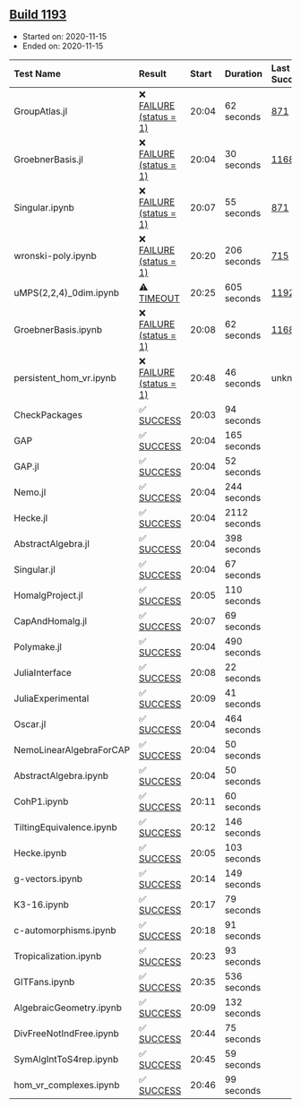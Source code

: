 ## [Build 1193](https://oscarci.mathematik.uni-kl.de/job/oscar-stable/1193/)

* Started on: 2020-11-15
* Ended on: 2020-11-15

| Test Name    | Result | Start | Duration | Last Success | First Failure |
|:-------------|:-------|:------|:---------|:-------------|:--------------|
| GroupAtlas.jl | ❌ [FAILURE (status = 1)](https://oscarci.mathematik.uni-kl.de/job/oscar-stable/1193/artifact/logs/build-1193/GroupAtlas.jl.log) | 20:04 | 62 seconds | [871](https://oscarci.mathematik.uni-kl.de/job/oscar-stable/871/) | [872](https://oscarci.mathematik.uni-kl.de/job/oscar-stable/872/) |
| GroebnerBasis.jl | ❌ [FAILURE (status = 1)](https://oscarci.mathematik.uni-kl.de/job/oscar-stable/1193/artifact/logs/build-1193/GroebnerBasis.jl.log) | 20:04 | 30 seconds | [1168](https://oscarci.mathematik.uni-kl.de/job/oscar-stable/1168/) | [1169](https://oscarci.mathematik.uni-kl.de/job/oscar-stable/1169/) |
| Singular.ipynb | ❌ [FAILURE (status = 1)](https://oscarci.mathematik.uni-kl.de/job/oscar-stable/1193/artifact/logs/build-1193/Singular.ipynb.log) | 20:07 | 55 seconds | [871](https://oscarci.mathematik.uni-kl.de/job/oscar-stable/871/) | [872](https://oscarci.mathematik.uni-kl.de/job/oscar-stable/872/) |
| wronski-poly.ipynb | ❌ [FAILURE (status = 1)](https://oscarci.mathematik.uni-kl.de/job/oscar-stable/1193/artifact/logs/build-1193/wronski-poly.ipynb.log) | 20:20 | 206 seconds | [715](https://oscarci.mathematik.uni-kl.de/job/oscar-stable/715/) | [716](https://oscarci.mathematik.uni-kl.de/job/oscar-stable/716/) |
| uMPS(2,2,4)_0dim.ipynb | ⚠ [TIMEOUT](https://oscarci.mathematik.uni-kl.de/job/oscar-stable/1193/artifact/logs/build-1193/uMPS-2-2-4-_0dim.ipynb.log) | 20:25 | 605 seconds | [1192](https://oscarci.mathematik.uni-kl.de/job/oscar-stable/1192/) | [1193](https://oscarci.mathematik.uni-kl.de/job/oscar-stable/1193/) |
| GroebnerBasis.ipynb | ❌ [FAILURE (status = 1)](https://oscarci.mathematik.uni-kl.de/job/oscar-stable/1193/artifact/logs/build-1193/GroebnerBasis.ipynb.log) | 20:08 | 62 seconds | [1168](https://oscarci.mathematik.uni-kl.de/job/oscar-stable/1168/) | [1169](https://oscarci.mathematik.uni-kl.de/job/oscar-stable/1169/) |
| persistent_hom_vr.ipynb | ❌ [FAILURE (status = 1)](https://oscarci.mathematik.uni-kl.de/job/oscar-stable/1193/artifact/logs/build-1193/persistent_hom_vr.ipynb.log) | 20:48 | 46 seconds | unknown | unknown |
| CheckPackages | ✅ [SUCCESS](https://oscarci.mathematik.uni-kl.de/job/oscar-stable/1193/artifact/logs/build-1193/CheckPackages.log) | 20:03 | 94 seconds |  |  |
| GAP | ✅ [SUCCESS](https://oscarci.mathematik.uni-kl.de/job/oscar-stable/1193/artifact/logs/build-1193/GAP.log) | 20:04 | 165 seconds |  |  |
| GAP.jl | ✅ [SUCCESS](https://oscarci.mathematik.uni-kl.de/job/oscar-stable/1193/artifact/logs/build-1193/GAP.jl.log) | 20:04 | 52 seconds |  |  |
| Nemo.jl | ✅ [SUCCESS](https://oscarci.mathematik.uni-kl.de/job/oscar-stable/1193/artifact/logs/build-1193/Nemo.jl.log) | 20:04 | 244 seconds |  |  |
| Hecke.jl | ✅ [SUCCESS](https://oscarci.mathematik.uni-kl.de/job/oscar-stable/1193/artifact/logs/build-1193/Hecke.jl.log) | 20:04 | 2112 seconds |  |  |
| AbstractAlgebra.jl | ✅ [SUCCESS](https://oscarci.mathematik.uni-kl.de/job/oscar-stable/1193/artifact/logs/build-1193/AbstractAlgebra.jl.log) | 20:04 | 398 seconds |  |  |
| Singular.jl | ✅ [SUCCESS](https://oscarci.mathematik.uni-kl.de/job/oscar-stable/1193/artifact/logs/build-1193/Singular.jl.log) | 20:04 | 67 seconds |  |  |
| HomalgProject.jl | ✅ [SUCCESS](https://oscarci.mathematik.uni-kl.de/job/oscar-stable/1193/artifact/logs/build-1193/HomalgProject.jl.log) | 20:05 | 110 seconds |  |  |
| CapAndHomalg.jl | ✅ [SUCCESS](https://oscarci.mathematik.uni-kl.de/job/oscar-stable/1193/artifact/logs/build-1193/CapAndHomalg.jl.log) | 20:07 | 69 seconds |  |  |
| Polymake.jl | ✅ [SUCCESS](https://oscarci.mathematik.uni-kl.de/job/oscar-stable/1193/artifact/logs/build-1193/Polymake.jl.log) | 20:04 | 490 seconds |  |  |
| JuliaInterface | ✅ [SUCCESS](https://oscarci.mathematik.uni-kl.de/job/oscar-stable/1193/artifact/logs/build-1193/JuliaInterface.log) | 20:08 | 22 seconds |  |  |
| JuliaExperimental | ✅ [SUCCESS](https://oscarci.mathematik.uni-kl.de/job/oscar-stable/1193/artifact/logs/build-1193/JuliaExperimental.log) | 20:09 | 41 seconds |  |  |
| Oscar.jl | ✅ [SUCCESS](https://oscarci.mathematik.uni-kl.de/job/oscar-stable/1193/artifact/logs/build-1193/Oscar.jl.log) | 20:04 | 464 seconds |  |  |
| NemoLinearAlgebraForCAP | ✅ [SUCCESS](https://oscarci.mathematik.uni-kl.de/job/oscar-stable/1193/artifact/logs/build-1193/NemoLinearAlgebraForCAP.log) | 20:04 | 50 seconds |  |  |
| AbstractAlgebra.ipynb | ✅ [SUCCESS](https://oscarci.mathematik.uni-kl.de/job/oscar-stable/1193/artifact/logs/build-1193/AbstractAlgebra.ipynb.log) | 20:04 | 50 seconds |  |  |
| CohP1.ipynb | ✅ [SUCCESS](https://oscarci.mathematik.uni-kl.de/job/oscar-stable/1193/artifact/logs/build-1193/CohP1.ipynb.log) | 20:11 | 60 seconds |  |  |
| TiltingEquivalence.ipynb | ✅ [SUCCESS](https://oscarci.mathematik.uni-kl.de/job/oscar-stable/1193/artifact/logs/build-1193/TiltingEquivalence.ipynb.log) | 20:12 | 146 seconds |  |  |
| Hecke.ipynb | ✅ [SUCCESS](https://oscarci.mathematik.uni-kl.de/job/oscar-stable/1193/artifact/logs/build-1193/Hecke.ipynb.log) | 20:05 | 103 seconds |  |  |
| g-vectors.ipynb | ✅ [SUCCESS](https://oscarci.mathematik.uni-kl.de/job/oscar-stable/1193/artifact/logs/build-1193/g-vectors.ipynb.log) | 20:14 | 149 seconds |  |  |
| K3-16.ipynb | ✅ [SUCCESS](https://oscarci.mathematik.uni-kl.de/job/oscar-stable/1193/artifact/logs/build-1193/K3-16.ipynb.log) | 20:17 | 79 seconds |  |  |
| c-automorphisms.ipynb | ✅ [SUCCESS](https://oscarci.mathematik.uni-kl.de/job/oscar-stable/1193/artifact/logs/build-1193/c-automorphisms.ipynb.log) | 20:18 | 91 seconds |  |  |
| Tropicalization.ipynb | ✅ [SUCCESS](https://oscarci.mathematik.uni-kl.de/job/oscar-stable/1193/artifact/logs/build-1193/Tropicalization.ipynb.log) | 20:23 | 93 seconds |  |  |
| GITFans.ipynb | ✅ [SUCCESS](https://oscarci.mathematik.uni-kl.de/job/oscar-stable/1193/artifact/logs/build-1193/GITFans.ipynb.log) | 20:35 | 536 seconds |  |  |
| AlgebraicGeometry.ipynb | ✅ [SUCCESS](https://oscarci.mathematik.uni-kl.de/job/oscar-stable/1193/artifact/logs/build-1193/AlgebraicGeometry.ipynb.log) | 20:09 | 132 seconds |  |  |
| DivFreeNotIndFree.ipynb | ✅ [SUCCESS](https://oscarci.mathematik.uni-kl.de/job/oscar-stable/1193/artifact/logs/build-1193/DivFreeNotIndFree.ipynb.log) | 20:44 | 75 seconds |  |  |
| SymAlgIntToS4rep.ipynb | ✅ [SUCCESS](https://oscarci.mathematik.uni-kl.de/job/oscar-stable/1193/artifact/logs/build-1193/SymAlgIntToS4rep.ipynb.log) | 20:45 | 59 seconds |  |  |
| hom_vr_complexes.ipynb | ✅ [SUCCESS](https://oscarci.mathematik.uni-kl.de/job/oscar-stable/1193/artifact/logs/build-1193/hom_vr_complexes.ipynb.log) | 20:46 | 99 seconds |  |  |
